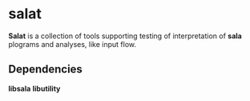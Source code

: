 # **salat**

**Salat** is a collection of tools supporting testing of interpretation
of **sala** plograms and analyses, like input flow.

## **Dependencies**

**libsala**
**libutility**

